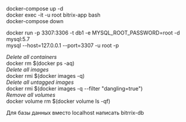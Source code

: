 docker-compose up -d  
docker exec -it -u root bitrix-app bash  
docker-compose down  
  
docker run -p 3307:3306 -t db1 -e MYSQL_ROOT_PASSWORD=root -d mysql:5.7  
mysql --host=127.0.0.1 --port=3307 -u root -p  
  
*Delete all containers*  
docker rm $(docker ps -aq)  
*Delete all images*  
docker rmi $(docker images -q)  
*Delete all untagged images*  
docker rmi $(docker images -q --filter "dangling=true")  
*Remove all volumes*  
docker volume rm $(docker volume ls -qf)  
  
Для базы данных вместо localhost написать bitrrix-db  
 
